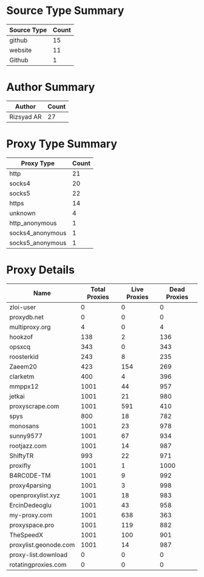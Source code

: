# Source Type Summary

| Source Type | Count |
|-------------|-------|
| github | 15 |
| website | 11 |
| Github | 1 |


# Author Summary

| Author | Count |
|--------|-------|
| Rizsyad AR | 27 |


# Proxy Type Summary

| Proxy Type | Count |
|------------|-------|
| http | 21 |
| socks4 | 20 |
| socks5 | 22 |
| https | 14 |
| unknown | 4 |
| http_anonymous | 1 |
| socks4_anonymous | 1 |
| socks5_anonymous | 1 |


# Proxy Details

| Name | Total Proxies | Live Proxies | Dead Proxies |
|------|---------------|--------------|---------------|
| zloi-user | 0 | 0 | 0 |
| proxydb.net | 0 | 0 | 0 |
| multiproxy.org | 4 | 0 | 4 |
| hookzof | 138 | 2 | 136 |
| opsxcq | 343 | 0 | 343 |
| roosterkid | 243 | 8 | 235 |
| Zaeem20 | 423 | 154 | 269 |
| clarketm | 400 | 4 | 396 |
| mmppx12 | 1001 | 44 | 957 |
| jetkai | 1001 | 21 | 980 |
| proxyscrape.com | 1001 | 591 | 410 |
| spys | 800 | 18 | 782 |
| monosans | 1001 | 23 | 978 |
| sunny9577 | 1001 | 67 | 934 |
| rootjazz.com | 1001 | 14 | 987 |
| ShiftyTR | 993 | 22 | 971 |
| proxifly | 1001 | 1 | 1000 |
| B4RC0DE-TM | 1001 | 9 | 992 |
| proxy4parsing | 1001 | 3 | 998 |
| openproxylist.xyz | 1001 | 18 | 983 |
| ErcinDedeoglu | 1001 | 43 | 958 |
| my-proxy.com | 1001 | 638 | 363 |
| proxyspace.pro | 1001 | 119 | 882 |
| TheSpeedX | 1001 | 100 | 901 |
| proxylist.geonode.com | 1001 | 14 | 987 |
| proxy-list.download | 0 | 0 | 0 |
| rotatingproxies.com | 0 | 0 | 0 |
